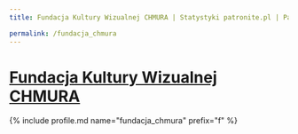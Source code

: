 ```yaml
---
title: Fundacja Kultury Wizualnej CHMURA | Statystyki patronite.pl | Patromierz

permalink: /fundacja_chmura
---
```


# [Fundacja Kultury Wizualnej CHMURA](https://patronite.pl/fundacja_chmura)

{% include profile.md name="fundacja_chmura" prefix="f" %}
